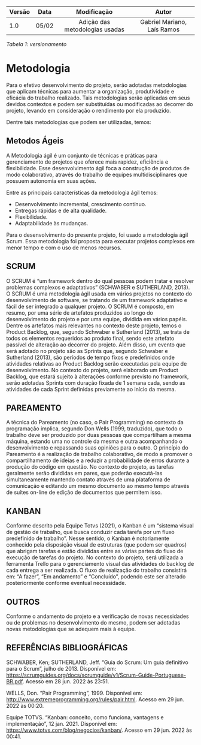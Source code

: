 | Versão | Data  |   Modificação   |             Autor              |
| ------ | ----- | :-------------: | :----------------------------: |
| 1.0    | 05/02 | Adição das metodologias usadas | Gabriel Mariano, Laís Ramos |

*Tabela 1: versionamento*

# Metodologia

Para o efetivo desenvolvimento do projeto, serão adotadas metodologias que aplicam técnicas para aumentar a organização, produtividade e eficácia do trabalho realizado. Tais metodologias serão aplicadas em seus devidos contextos e podem ser substituídas ou modificadas ao decorrer do projeto, levando em consideração o rendimento por ela produzido.
	
Dentre tais metodologias que podem ser utilizadas, temos:

## Metodos Ágeis
A Metodologia ágil é um conjunto de técnicas e práticas para gerenciamento de projetos que oferece mais rapidez, eficiência e flexibilidade. Esse desenvolvimento ágil foca a construção de produtos de modo colaborativo, através do trabalho de equipes multidisciplinares que possuem autonomia em suas ações.

Entre as principais características da metodologia ágil temos:

* Desenvolvimento incremental, crescimento contínuo.
* Entregas rápidas e de alta qualidade.
* Flexibilidade.
* Adaptabilidade às mudanças.

Para o desenvolvimento do presente projeto, foi usado a metodologia ágil Scrum. Essa metodologia foi proposta para executar projetos complexos em menor tempo e com o uso de menos recursos.

## SCRUM

O SCRUM é “um framework dentro do qual pessoas podem tratar e resolver problemas complexos e adaptativos” (SCHWABER e SUTHERLAND, 2013). O SCRUM é uma metodologia ágil usada em vários projetos no contexto do desenvolvimento de software, se tratando de um framework adaptativo e fácil de ser integrado a qualquer projeto. O SCRUM é composto, em resumo, por uma série de artefatos produzidos ao longo do desenvolvimento do projeto e por uma equipe, dividida em vários papéis. Dentre os artefatos mais relevantes no contexto deste projeto, temos o Product Backlog, que, segundo Schwaber e Sutherland (2013), se trata de todos os elementos requeridos ao produto final, sendo este artefato passível de alteração ao decorrer do projeto. Além disso, um evento que será adotado no projeto são as Sprints que, segundo Schwaber e Sutherland (2013), são períodos de tempo fixos e predefinidos onde atividades relativas ao Product Backlog serão executadas pela equipe de desenvolvimento.
No contexto do projeto, será elaborado um Product Backlog, que estará sujeito à alterações conforme previsto no framework, serão adotadas Sprints com duração fixada de 1 semana cada, sendo as atividades de cada Sprint definidas previamente ao início da mesma.

## PAREAMENTO
A técnica do Pareamento (no caso, o Pair Programming) no contexto da programação implica, segundo Don Wells (1999, traduzido), que todo o trabalho deve ser produzido por duas pessoas que compartilham a mesma máquina, estando uma no controle da mesma e outra acompanhando o desenvolvimento e repassando suas opiniões para o outro. O princípio do Pareamento é a realização de trabalho colaborativo, de modo a promover o compartilhamento de ideias e a reduzir a probabilidade de erros durante a produção do código em questão.
No contexto do projeto, as tarefas geralmente serão divididas em pares, que poderão executá-las simultaneamente mantendo contato através de uma plataforma de comunicação e editando um mesmo documento ao mesmo tempo através de suítes on-line de edição de documentos que permitem isso.

## KANBAN
Conforme descrito pela Equipe Totvs (2021), o Kanban é um “sistema visual de gestão de trabalho, que busca conduzir cada tarefa por um fluxo predefinido de trabalho”. Nesse sentido, o Kanban é notoriamente conhecido pela disposição visual de estruturas (que podem ser quadros) que abrigam tarefas e estão divididas entre as várias partes do fluxo de execução de tarefas do projeto.
No contexto do projeto, será utilizada a ferramenta Trello para o gerenciamento visual das atividades do backlog de cada entrega a ser realizada. O fluxo de realização do trabalho consistirá em: “A fazer”, “Em andamento” e “Concluído”, podendo este ser alterado posteriormente conforme eventual necessidade.

## OUTROS
Conforme o andamento do projeto e a verificação de novas necessidades ou de problemas no desenvolvimento do mesmo, podem ser adotadas novas metodologias que se adequem mais à equipe.



## REFERÊNCIAS BIBLIOGRÁFICAS

SCHWABER, Ken; SUTHERLAND, Jeff. “Guia do Scrum: Um guia definitivo para o Scrum”, julho de 2013. Disponível em: <https://scrumguides.org/docs/scrumguide/v1/Scrum-Guide-Portuguese-BR.pdf>. Acesso em 28 jun. 2022 às 23:51. 

WELLS, Don. “Pair Programming”, 1999. Disponível em: <http://www.extremeprogramming.org/rules/pair.html>. Acesso em 29 jun. 2022 às 00:20.

Equipe TOTVS. “Kanban: conceito, como funciona, vantagens e implementação”, 12 jan. 2021. Disponível em: <https://www.totvs.com/blog/negocios/kanban/>. Acesso em 29 jun. 2022 às 00:41.